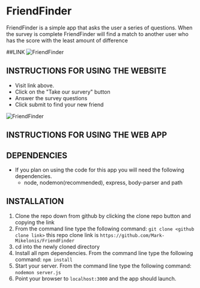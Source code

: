 # FriendFinder
FriendFinder is a simple app that asks the user a series of questions. When the survey is complete FriendFinder will find a match to another user who has the score with the least amount of difference 

##LINK
![FriendFinder](https://shielded-earth-73245.herokuapp.com/ "FriendFinder")

## INSTRUCTIONS FOR USING THE WEBSITE
  * Visit link above.
  * Click on the "Take our survery" button
  * Answer the survey questions
  * Click submit to find your new friend

![FriendFinder](/public/images/friend-finder.gif)

## INSTRUCTIONS FOR USING THE WEB APP

## DEPENDENCIES
  * If you plan on using the code for this app you will need the following dependencies.
    * node, nodemon(recommended), express, body-parser and path

## INSTALLATION   
  1. Clone the repo down from github by clicking the clone repo button and copying the link
  2. From the command line type the following command:
   `git clone <github clone link>` 
    this repo clone link is `https://github.com/Mark-Mikelonis/FriendFinder`
  3. cd into the newly cloned directory
  4. Install all npm dependencies. From the command line type the following command:
   `npm install`    
  5. Start your server. From the command line type the following command:
    `nodemon server.js`  
  6. Point your browser to `localhost:3000` and the app should launch. 
